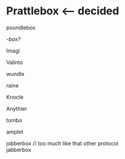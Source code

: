 Prattlebox <-- decided
==========


poundlebox

*-box?*

Imagi

Valinto

wundle

raine

Knocle

Anythier

tombo

amplet

jobberbox // too much like that other protocol  
jabberbox
